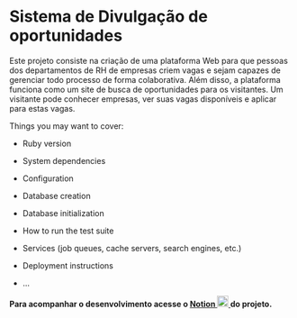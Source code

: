 # Sistema de Divulgação de oportunidades

Este projeto consiste na criação de uma plataforma Web para que pessoas dos
departamentos de RH de empresas criem vagas e sejam capazes de gerenciar todo processo
de forma colaborativa. Além disso, a plataforma funciona como um site de busca de
oportunidades para os visitantes. Um visitante pode conhecer empresas, ver suas vagas
disponíveis e aplicar para estas vagas.


Things you may want to cover:

* Ruby version

* System dependencies

* Configuration

* Database creation

* Database initialization

* How to run the test suite

* Services (job queues, cache servers, search engines, etc.)

* Deployment instructions

* ...

__Para acompanhar o desenvolvimento acesse o  [Notion <img src=https://produtive.me/wp-content/uploads/2019/08/notion-logo-no-background.png width="20" height="20"> ](https://www.notion.so/Projeto-final-Etapa-1-Turma-5-e38bb1fed5b74cb5b4a16bacd3645071) do projeto.__
